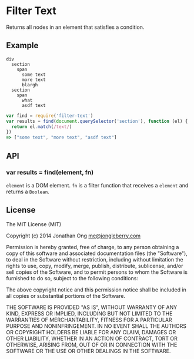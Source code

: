 # Filter Text

Returns all nodes in an element that satisfies a condition.

## Example

```haml
div
  section
    span
      some text
      more text
      blargh
  section
    span
      what
      asdf text
```

```js
var find = require('filter-text')
var results = find(document.querySelector('section'), function (el) {
  return el.match(/text/)
})
=> ["some text", "more text", "asdf text"]
```

## API

### var results = find(element, fn)

`element` is a DOM element. `fn` is a filter function that receives a `element` and returns a `Boolean`.

## License

The MIT License (MIT)

Copyright (c) 2014 Jonathan Ong me@jongleberry.com

Permission is hereby granted, free of charge, to any person obtaining a copy
of this software and associated documentation files (the "Software"), to deal
in the Software without restriction, including without limitation the rights
to use, copy, modify, merge, publish, distribute, sublicense, and/or sell
copies of the Software, and to permit persons to whom the Software is
furnished to do so, subject to the following conditions:

The above copyright notice and this permission notice shall be included in
all copies or substantial portions of the Software.

THE SOFTWARE IS PROVIDED "AS IS", WITHOUT WARRANTY OF ANY KIND, EXPRESS OR
IMPLIED, INCLUDING BUT NOT LIMITED TO THE WARRANTIES OF MERCHANTABILITY,
FITNESS FOR A PARTICULAR PURPOSE AND NONINFRINGEMENT. IN NO EVENT SHALL THE
AUTHORS OR COPYRIGHT HOLDERS BE LIABLE FOR ANY CLAIM, DAMAGES OR OTHER
LIABILITY, WHETHER IN AN ACTION OF CONTRACT, TORT OR OTHERWISE, ARISING FROM,
OUT OF OR IN CONNECTION WITH THE SOFTWARE OR THE USE OR OTHER DEALINGS IN
THE SOFTWARE.